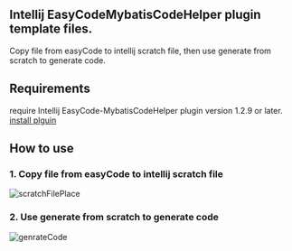 ## Intellij EasyCodeMybatisCodeHelper plugin template files.

Copy file from easyCode to intellij scratch file, then use generate from scratch to generate code.

## Requirements

require Intellij EasyCode-MybatisCodeHelper plugin version 1.2.9 or later.
[install plguin](https://plugins.jetbrains.com/plugin/13847-easycode-mybatiscodehelper)

## How to use

### 1. Copy file from easyCode to intellij scratch file

![scratchFilePlace](https://raw.githubusercontent.com/gejun123456/EasyCodeMybatisCodeHelperTemplates/master/pic/scratchFilePlace.png)

### 2. Use generate from scratch to generate code
![genrateCode](https://raw.githubusercontent.com/gejun123456/EasyCodeMybatisCodeHelperTemplates/master/pic/generateFromScratchFile.png)
